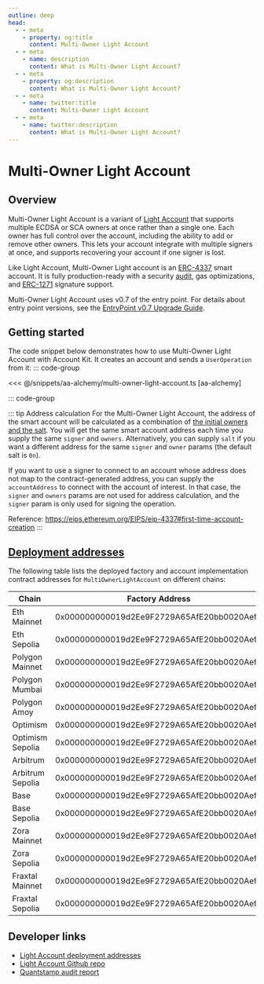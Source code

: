 ```yaml
---
outline: deep
head:
  - - meta
    - property: og:title
      content: Multi-Owner Light Account
  - - meta
    - name: description
      content: What is Multi-Owner Light Account?
  - - meta
    - property: og:description
      content: What is Multi-Owner Light Account?
  - - meta
    - name: twitter:title
      content: Multi-Owner Light Account
  - - meta
    - name: twitter:description
      content: What is Multi-Owner Light Account?
---
```


# Multi-Owner Light Account

## Overview

Multi-Owner Light Account is a variant of [Light Account](/smart-accounts/light-account/) that supports multiple ECDSA or SCA owners at once rather than a single one. Each owner has full control over the account, including the ability to add or remove other owners. This lets your account integrate with multiple signers at once, and supports recovering your account if one signer is lost.

Like Light Account, Multi-Owner Light account is an [ERC-4337](https://eips.ethereum.org/EIPS/eip-4337) smart account. It is fully production-ready with a security [audit](https://github.com/alchemyplatform/light-account/blob/develop/audits/2024-01-09_quantstamp_aa8196b.pdf), gas optimizations, and [ERC-1271](https://eips.ethereum.org/EIPS/eip-1271) signature support.

Multi-Owner Light Account uses v0.7 of the entry point. For details about entry point versions, see the [EntryPoint v0.7 Upgrade Guide](/using-smart-accounts/entry-point-v7.html).

## Getting started

The code snippet below demonstrates how to use Multi-Owner Light Account with Account Kit. It creates an account and sends a `UserOperation` from it:
::: code-group

<<< @/snippets/aa-alchemy/multi-owner-light-account.ts [aa-alchemy]

::: code-group

::: tip Address calculation
For the Multi-Owner Light Account, the address of the smart account will be calculated as a combination of [the initial owners and the salt](https://github.com/alchemyplatform/light-account/blob/main/src/LightAccountFactory.sol#L24-L33). You will get the same smart account address each time you supply the same `signer` and `owners`. Alternatively, you can supply `salt` if you want a different address for the same `signer` and `owner` params (the default salt is `0n`).

If you want to use a signer to connect to an account whose address does not map to the contract-generated address, you can supply the `accountAddress` to connect with the account of interest. In that case, the `signer` and `owners` params are not used for address calculation, and the `signer` param is only used for signing the operation.

Reference: https://eips.ethereum.org/EIPS/eip-4337#first-time-account-creation
:::

## [Deployment addresses](https://github.com/alchemyplatform/light-account/tree/v2.0.0/deployments)

The following table lists the deployed factory and account implementation contract addresses for `MultiOwnerLightAccount` on different chains:

| Chain            | Factory Address                            | Account Implementation                     |
| ---------------- | ------------------------------------------ | ------------------------------------------ |
| Eth Mainnet      | 0x000000000019d2Ee9F2729A65AfE20bb0020AefC | 0xd2c27F9eE8E4355f71915ffD5568cB3433b6823D |
| Eth Sepolia      | 0x000000000019d2Ee9F2729A65AfE20bb0020AefC | 0xd2c27F9eE8E4355f71915ffD5568cB3433b6823D |
| Polygon Mainnet  | 0x000000000019d2Ee9F2729A65AfE20bb0020AefC | 0xd2c27F9eE8E4355f71915ffD5568cB3433b6823D |
| Polygon Mumbai   | 0x000000000019d2Ee9F2729A65AfE20bb0020AefC | 0xd2c27F9eE8E4355f71915ffD5568cB3433b6823D |
| Polygon Amoy     | 0x000000000019d2Ee9F2729A65AfE20bb0020AefC | 0xd2c27F9eE8E4355f71915ffD5568cB3433b6823D |
| Optimism         | 0x000000000019d2Ee9F2729A65AfE20bb0020AefC | 0xd2c27F9eE8E4355f71915ffD5568cB3433b6823D |
| Optimism Sepolia | 0x000000000019d2Ee9F2729A65AfE20bb0020AefC | 0xd2c27F9eE8E4355f71915ffD5568cB3433b6823D |
| Arbitrum         | 0x000000000019d2Ee9F2729A65AfE20bb0020AefC | 0xd2c27F9eE8E4355f71915ffD5568cB3433b6823D |
| Arbitrum Sepolia | 0x000000000019d2Ee9F2729A65AfE20bb0020AefC | 0xd2c27F9eE8E4355f71915ffD5568cB3433b6823D |
| Base             | 0x000000000019d2Ee9F2729A65AfE20bb0020AefC | 0xd2c27F9eE8E4355f71915ffD5568cB3433b6823D |
| Base Sepolia     | 0x000000000019d2Ee9F2729A65AfE20bb0020AefC | 0xd2c27F9eE8E4355f71915ffD5568cB3433b6823D |
| Zora Mainnet     | 0x000000000019d2Ee9F2729A65AfE20bb0020AefC | 0xd2c27F9eE8E4355f71915ffD5568cB3433b6823D |
| Zora Sepolia     | 0x000000000019d2Ee9F2729A65AfE20bb0020AefC | 0xd2c27F9eE8E4355f71915ffD5568cB3433b6823D |
| Fraxtal Mainnet  | 0x000000000019d2Ee9F2729A65AfE20bb0020AefC | 0xd2c27F9eE8E4355f71915ffD5568cB3433b6823D |
| Fraxtal Sepolia  | 0x000000000019d2Ee9F2729A65AfE20bb0020AefC | 0xd2c27F9eE8E4355f71915ffD5568cB3433b6823D |

## Developer links

- [Light Account deployment addresses](/smart-accounts/light-account/#deployment-addresses)
- [Light Account Github repo](https://github.com/alchemyplatform/light-account)
- [Quantstamp audit report](https://github.com/alchemyplatform/light-account/blob/main/Quantstamp-Audit.pdf)
